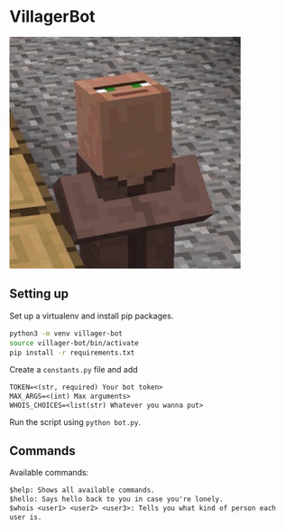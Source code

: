 # VillagerBot

![villager.png](villager.png)

## Setting up

Set up a virtualenv and install pip packages.

```bash
python3 -m venv villager-bot
source villager-bot/bin/activate
pip install -r requirements.txt
```

Create a `constants.py` file and add

```
TOKEN=<(str, required) Your bot token>
MAX_ARGS=<(int) Max arguments>
WHOIS_CHOICES=<list(str) Whatever you wanna put>
```

Run the script using `python bot.py`.

## Commands
Available commands:
```
$help: Shows all available commands.
$hello: Says hello back to you in case you're lonely.
$whois <user1> <user2> <user3>: Tells you what kind of person each user is.
```
